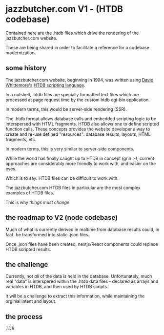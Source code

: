 # jazzbutcher.com V1 - (HTDB codebase)

Contained here are the .htdb files which drive the rendering of the jazzbutcher.com website.

These are being shared in order to facilitate a reference for a codebase modernization.

## some history

The jazzbutcher.com website, beginning in 1994, was written using [David Whittemore's](https://davidwhittemore.com) [HTDB scripting language](https://htdb.org).

In a nutshell, .htdb files are specially formatted text files which are processed at page request time by the custom htdb cgi-bin application.

In modern terms, this would be server-side rendering (SSR).

The .htdb format allows database calls and embedded scripting logic to be interspersed with HTML fragments.  HTDB also allows one to define scripted function calls.  These concepts provides the website developer a way to create and re-use defined "resources": database results, layouts, HTML fragments, etc.

In modern terms, this is very similar to server-side components.

While the world has finally caught up to HTDB in concept (grin :-), current  approaches are considerably more friendly to work with, and easier on the eyes.

Which is to say: HTDB files can be difficult to work with.

The jazzbutcher.com HTDB files in particular are the most complex examples of HTDB files.

This is why *things must change*

## the roadmap to V2 (node codebase)

Much of what is currently derived in realtime from database results could, in fact, be transformed into static .json files.

Once .json files have been created, nextjs/React components could replace HTDB scripted results.

## the challenge

Currently, not *all* of the data is held in the database.  Unfortunately, much real "data" is interspered within the .htdb data files - declared as arrays and variables in HTDB, and then used by HTDB scripts.

It will be a challenge to extract this information, while maintaining the orginial intent and layout.

## the process

*TDB*
